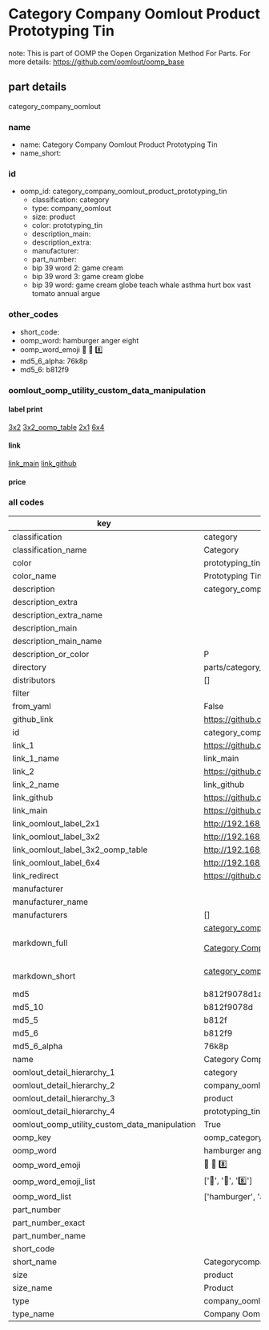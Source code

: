 # Category Company Oomlout Product Prototyping Tin  

note: This is part of OOMP the Oopen Organization Method For Parts. For more details: https://github.com/oomlout/oomp_base

##  part details
  



category_company_oomlout



### name
* name: Category Company Oomlout Product Prototyping Tin
* name_short: 
### id
* oomp_id: category_company_oomlout_product_prototyping_tin
  * classification: category
  * type: company_oomlout
  * size: product
  * color: prototyping_tin
  * description_main: 
  * description_extra: 
  * manufacturer: 
  * part_number: 
  * bip 39 word 2: game cream
  * bip 39 word 3: game cream globe
  * bip 39 word: game cream globe teach whale asthma hurt box vast tomato annual argue

### other_codes
* short_code: 
* oomp_word: hamburger anger eight
* oomp_word_emoji :hamburger: :anger: :eight:
* md5_6_alpha: 76k8p
* md5_6: b812f9






### oomlout_oomp_utility_custom_data_manipulation
#### label print
[3x2](http://192.168.1.245:1112/?label=oomp%2076k8p)
[3x2_oomp_table](http://192.168.1.108:1112/?label=oomp%2076k8p)
[2x1](http://192.168.1.242:1112/?label=oomp%2076k8p)
[6x4](http://192.168.1.55:1112/?label=oomp%2076k8p)    

#### link

[link_main](https://github.com/oomlout/oomlout_oomp_version_1_messy/tree/main/parts/category_company_oomlout_product_prototyping_tin) [link_github](https://github.com/oomlout/oomlout_oomp_version_1_messy/tree/main/parts/category_company_oomlout_product_prototyping_tin)                             

#### price







### all codes 
| key | value |  
| --- | --- |  
| classification | category |  
| classification_name | Category |  
| color | prototyping_tin |  
| color_name | Prototyping Tin |  
| description | category_company_oomlout |  
| description_extra |  |  
| description_extra_name |  |  
| description_main |  |  
| description_main_name |  |  
| description_or_color | P  |  
| directory | parts/category_company_oomlout_product_prototyping_tin |  
| distributors | [] |  
| filter |  |  
| from_yaml | False |  
| github_link | https://github.com/oomlout/oomlout_oomp_part_src/tree/main/parts/category_company_oomlout_product_prototyping_tin |  
| id | category_company_oomlout_product_prototyping_tin |  
| link_1 | https://github.com/oomlout/oomlout_oomp_version_1_messy/tree/main/parts/category_company_oomlout_product_prototyping_tin |  
| link_1_name | link_main |  
| link_2 | https://github.com/oomlout/oomlout_oomp_version_1_messy/tree/main/parts/category_company_oomlout_product_prototyping_tin |  
| link_2_name | link_github |  
| link_github | https://github.com/oomlout/oomlout_oomp_version_1_messy/tree/main/parts/category_company_oomlout_product_prototyping_tin |  
| link_main | https://github.com/oomlout/oomlout_oomp_version_1_messy/tree/main/parts/category_company_oomlout_product_prototyping_tin |  
| link_oomlout_label_2x1 | http://192.168.1.242:1112/?label=oomp%2076k8p |  
| link_oomlout_label_3x2 | http://192.168.1.245:1112/?label=oomp%2076k8p |  
| link_oomlout_label_3x2_oomp_table | http://192.168.1.108:1112/?label=oomp%2076k8p |  
| link_oomlout_label_6x4 | http://192.168.1.55:1112/?label=oomp%2076k8p |  
| link_redirect | https://github.com/oomlout/oomlout_oomp_version_1_messy/tree/main/parts/category_company_oomlout_product_prototyping_tin |  
| manufacturer |  |  
| manufacturer_name |  |  
| manufacturers | [] |  
| markdown_full | [category_company_oomlout_product_prototyping_tin](none)<br>[](none)<br>[Category Company Oomlout Product Prototyping Tin](none)<br><br> |  
| markdown_short | [category_company_oomlout_product_prototyping_tin](none)<br><br> |  
| md5 | b812f9078d1a8df8387cdde8c68cbaf9 |  
| md5_10 | b812f9078d |  
| md5_5 | b812f |  
| md5_6 | b812f9 |  
| md5_6_alpha | 76k8p |  
| name | Category Company Oomlout Product Prototyping Tin |  
| oomlout_detail_hierarchy_1 | category |  
| oomlout_detail_hierarchy_2 | company_oomlout |  
| oomlout_detail_hierarchy_3 | product |  
| oomlout_detail_hierarchy_4 | prototyping_tin |  
| oomlout_oomp_utility_custom_data_manipulation | True |  
| oomp_key | oomp_category_company_oomlout_product_prototyping_tin |  
| oomp_word | hamburger anger eight |  
| oomp_word_emoji | :hamburger: :anger: :eight: |  
| oomp_word_emoji_list | [':hamburger:', ':anger:', ':eight:'] |  
| oomp_word_list | ['hamburger', 'anger', 'eight'] |  
| part_number |  |  
| part_number_exact |  |  
| part_number_name |  |  
| short_code |  |  
| short_name | Categorycompanyoomlout |  
| size | product |  
| size_name | Product |  
| type | company_oomlout |  
| type_name | Company Oomlout |  
